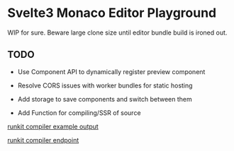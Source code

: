 # Svelte3 Monaco Editor Playground

WIP for sure. Beware large clone size until editor bundle build is ironed out.

## TODO

- Use Component API to dynamically register preview component

- Resolve CORS issues with worker bundles for static hosting

- Add storage to save components and switch between them

- Add Function for compiling/SSR of source

[runkit compiler example output](https://runkit.com/mjgartendev/svelte-compiler)

[runkit compiler endpoint](https://svelte-compiler-qklqmrg41rrj.runkit.sh/)
